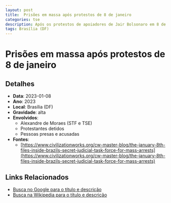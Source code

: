 ```yaml
---
layout: post
title:  Prisões em massa após protestos de 8 de janeiro
categories: tse
description: Após os protestos de apoiadores de Jair Bolsonaro em 8 de janeiro, foram realizadas prisões em massa com acusações severas como tentativa de golpe e associação criminosa, com sentenças altas mesmo para os não violentos. STF e TSE, sob Alexandre de Moraes, centralizaram decisões e usaram relatórios informais.
tags: Brasília (DF)
---
```


# Prisões em massa após protestos de 8 de janeiro

## Detalhes
- **Data**: 2023-01-08
- **Ano**: 2023
- **Local**: Brasília (DF)
- **Gravidade**: alta
- **Envolvidos**:
  - Alexandre de Moraes (STF e TSE)
  - Protestantes detidos
  - Pessoas presas e acusadas
- **Fontes**:
  - [https://www.civilizationworks.org/cw-master-blog/the-january-8th-files-inside-brazils-secret-judicial-task-force-for-mass-arrests](https://www.civilizationworks.org/cw-master-blog/the-january-8th-files-inside-brazils-secret-judicial-task-force-for-mass-arrests)

## Links Relacionados
- [Busca no Google para o título e descrição](https://www.google.com/search?q=%22Alexandre%20de%20Moraes%22%20Pris%C3%B5es%20em%20massa%20ap%C3%B3s%20protestos%20de%208%20de%20janeiro%20Ap%C3%B3s%20os%20protestos%20de%20apoiadores%20de%20Jair%20Bolsonaro%20em%208%20de%20janeiro%2C%20foram%20realizadas%20pris%C3%B5es%20em%20massa%20com%20acusa%C3%A7%C3%B5es%20severas%20como%20tentativa%20de%20golpe%20e%20associa%C3%A7%C3%A3o%20criminosa%2C%20com%20senten%C3%A7as%20altas%20mesmo%20para%20os%20n%C3%A3o%20violentos.%20STF%20e%20TSE%2C%20sob%20Alexandre%20de%20Moraes%2C%20centralizaram%20decis%C3%B5es%20e%20usaram%20relat%C3%B3rios%20informais.%20Bras%C3%ADlia%20%28DF%29%202023)
- [Busca na Wikipedia para o título e descrição](https://en.wikipedia.org/w/index.php?search=%22Alexandre%20de%20Moraes%22%20Pris%C3%B5es%20em%20massa%20ap%C3%B3s%20protestos%20de%208%20de%20janeiro%20Ap%C3%B3s%20os%20protestos%20de%20apoiadores%20de%20Jair%20Bolsonaro%20em%208%20de%20janeiro%2C%20foram%20realizadas%20pris%C3%B5es%20em%20massa%20com%20acusa%C3%A7%C3%B5es%20severas%20como%20tentativa%20de%20golpe%20e%20associa%C3%A7%C3%A3o%20criminosa%2C%20com%20senten%C3%A7as%20altas%20mesmo%20para%20os%20n%C3%A3o%20violentos.%20STF%20e%20TSE%2C%20sob%20Alexandre%20de%20Moraes%2C%20centralizaram%20decis%C3%B5es%20e%20usaram%20relat%C3%B3rios%20informais.%20Bras%C3%ADlia%20%28DF%29%202023)
